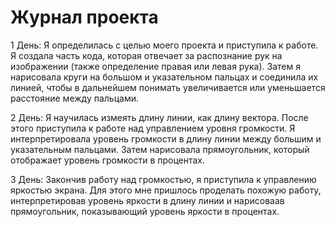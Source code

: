 # Журнал проекта

1 День:
Я определилась с целью моего проекта и приступила к работе. Я создала часть кода, 
которая отвечает за распознание рук на изображении (также определение правая или левая рука). 
Затем я нарисовала круги на большом и указательном пальцах и соединила их линией, чтобы в 
дальнейшем понимать увеличивается или уменьшается расстояние между пальцами.

2 День:
Я научилась измеять длину линии, как длину вектора. После этого приступила к работе над
управлением уровня громкости. Я интерпретировала уровень громкости в длину линии между 
большим и указательным пальцами. Затем нарисовала прямоугольник, который отображает уровень
громкости в процентах.

3 День:
Закончив работу над громкостью, я приступила к управлению яркостью экрана. Для этого мне 
пришлось проделать похожую работу, интерпретировав уровень яркости в длину линии и нарисоваав
прямоугольник, показывающий уровень яркости в процентах.




